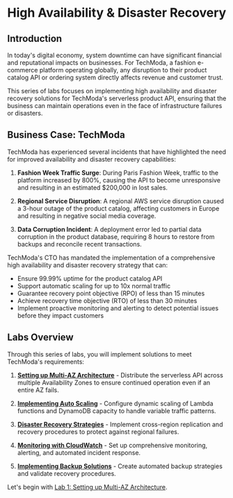 # High Availability & Disaster Recovery

## Introduction

In today's digital economy, system downtime can have significant financial and reputational impacts on businesses. For TechModa, a fashion e-commerce platform operating globally, any disruption to their product catalog API or ordering system directly affects revenue and customer trust.

This series of labs focuses on implementing high availability and disaster recovery solutions for TechModa's serverless product API, ensuring that the business can maintain operations even in the face of infrastructure failures or disasters.

## Business Case: TechModa

TechModa has experienced several incidents that have highlighted the need for improved availability and disaster recovery capabilities:

1. **Fashion Week Traffic Surge**: During Paris Fashion Week, traffic to the platform increased by 800%, causing the API to become unresponsive and resulting in an estimated $200,000 in lost sales.

2. **Regional Service Disruption**: A regional AWS service disruption caused a 3-hour outage of the product catalog, affecting customers in Europe and resulting in negative social media coverage.

3. **Data Corruption Incident**: A deployment error led to partial data corruption in the product database, requiring 8 hours to restore from backups and reconcile recent transactions.

TechModa's CTO has mandated the implementation of a comprehensive high availability and disaster recovery strategy that can:

- Ensure 99.99% uptime for the product catalog API
- Support automatic scaling for up to 10x normal traffic
- Guarantee recovery point objective (RPO) of less than 15 minutes
- Achieve recovery time objective (RTO) of less than 30 minutes
- Implement proactive monitoring and alerting to detect potential issues before they impact customers

## Labs Overview

Through this series of labs, you will implement solutions to meet TechModa's requirements:

1. **[Setting up Multi-AZ Architecture](lab1.md)** - Distribute the serverless API across multiple Availability Zones to ensure continued operation even if an entire AZ fails.

2. **[Implementing Auto Scaling](lab2.md)** - Configure dynamic scaling of Lambda functions and DynamoDB capacity to handle variable traffic patterns.

3. **[Disaster Recovery Strategies](lab3.md)** - Implement cross-region replication and recovery procedures to protect against regional failures.

4. **[Monitoring with CloudWatch](lab4.md)** - Set up comprehensive monitoring, alerting, and automated incident response.

5. **[Implementing Backup Solutions](lab5.md)** - Create automated backup strategies and validate recovery procedures.

Let's begin with [Lab 1: Setting up Multi-AZ Architecture](lab1.md).